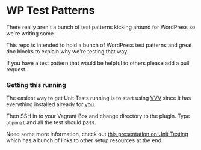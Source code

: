 # WP Test Patterns

There really aren't a bunch of test patterns kicking around for WordPress so we're writing some.

This repo is intended to hold a bunch of WordPress test patterns and great doc blocks to explain why we're testing that way.

If you have a test pattern that would be helpful to others please add a pull request.

### Getting this running

The easiest way to get Unit Tests running is to start using [VVV](https://github.com/varying-vagrant-vagrants/vvv/) since it has everything installed already for you.

Then SSH in to your Vagrant Box and change directory to the plugin. Type `phpunit` and all the test should pass.

Need some more information, check out [this presentation on Unit Testing](http://slides.com/curtismchale/getting-started-with-unit-testing/#/) which has a bunch of links to other setup resources at the end.

